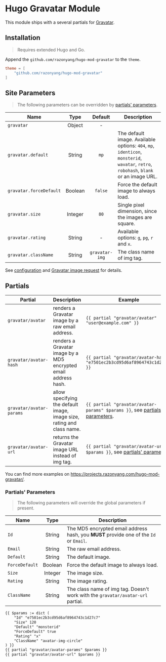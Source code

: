 # Hugo Gravatar Module

This module ships with a several partials for [Gravatar](https://en.gravatar.com/).

## Installation

> Requires extended Hugo and Go.

Append the `github.com/razonyang/hugo-mod-gravatar` to the `theme`.

```toml
theme = [
    "github.com/razonyang/hugo-mod-gravatar"
]
```

## Site Parameters

> The following parameters can be overridden by [partials' parameters](#partials-parameters).

| Name | Type | Default | Description
|---|:-:|:-:|---
| `gravatar` | Object | - |
| `gravatar.default` | String | `mp` | The default image. Available options: `404`, `mp`, `identicon`, `monsterid`, `wavatar`, `retro`, `robohash`, `blank` or an image URL.
| `gravatar.forceDefault` | Boolean | `false` | Force the default image to always load.
| `gravatar.size` | Integer | `80` | Single pixel dimension, since the images are square.
| `gravatar.rating` | String | - | Available options: `g`, `pg`, `r` and `x`.
| `gravatar.className` | String | `gravatar-img` | The class name of img tag.

See [configuration](https://github.com/razonyang/hugo-mod-gravatar/blob/main/config.yml) and [Gravatar image request](https://en.gravatar.com/site/implement/images/) for details.

## Partials

| Partial | Description | Example
|---|---|---
| `gravatar/avatar` | renders a Gravatar image by a raw email address. | `{{ partial "gravatar/avatar" "user@example.com" }}`
| `gravatar/avatar-hash` | renders a Gravatar image by a MD5 encrypted email address hash. | `{{ partial "gravatar/avatar-hash" "e7501ec2b3cd95d6af8964743c1d27c7" }}`
| `gravatar/avatar-params` | allow specifying the default image, image size, rating and class name. | `{{ partial "gravatar/avatar-params" $params }}`, see [partials' parameters](#partials-parameters).
| `gravatar/avatar-url` | returns the Gravatar image URL instead of img tag. | `{{ partial "gravatar/avatar-url" $params }}`, see [partials' parameters](#partials-parameters).

You can find more examples on https://projects.razonyang.com/hugo-mod-gravatar/.

### Partials' Parameters

> The following parameters will override the global parameters if present.

| Name | Type | Description
|---|:-:|---
| `Id` | String | The MD5 encrypted email address hash, you **MUST** provide one of the `Id` or `Email`.
| `Email` | String | The raw email address.
| `Default` | String | The default image.
| `ForceDefault` | Boolean | Force the default image to always load.
| `Size` | Integer | The image size.
| `Rating` | String | The image rating.
| `ClassName` | String | The class name of img tag. Doesn't work with the `gravatar/avatar-url` partial.

```html
{{ $params := dict (
    "Id" "e7501ec2b3cd95d6af8964743c1d27c7"
    "Size" 120
    "Default" "monsterid"
    "ForceDefault" true
    "Rating" "x"
    "ClassName" "avatar-img-circle"
) }}
{{ partial "gravatar/avatar-params" $params }}
{{ partial "gravatar/avatar-url" $params }}
```

